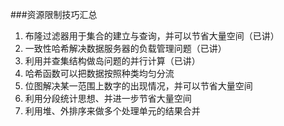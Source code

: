 ###资源限制技巧汇总
1. 布隆过滤器用于集合的建立与查询，并可以节省大量空间（已讲）
2. 一致性哈希解决数据服务器的负载管理问题（已讲）
3. 利用并查集结构做岛问题的并行计算（已讲）
4. 哈希函数可以把数据按照种类均匀分流
5. 位图解决某一范围上数字的出现情况，并可以节省大量空间
6. 利用分段统计思想、并进一步节省大量空间
7. 利用堆、外排序来做多个处理单元的结果合并